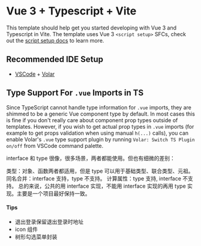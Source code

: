 # Vue 3 + Typescript + Vite

This template should help get you started developing with Vue 3 and Typescript in Vite. The template uses Vue 3 `<script setup>` SFCs, check out the [script setup docs](https://v3.vuejs.org/api/sfc-script-setup.html#sfc-script-setup) to learn more.

## Recommended IDE Setup

- [VSCode](https://code.visualstudio.com/) + [Volar](https://marketplace.visualstudio.com/items?itemName=johnsoncodehk.volar)

## Type Support For `.vue` Imports in TS

Since TypeScript cannot handle type information for `.vue` imports, they are shimmed to be a generic Vue component type by default. In most cases this is fine if you don't really care about component prop types outside of templates. However, if you wish to get actual prop types in `.vue` imports (for example to get props validation when using manual `h(...)` calls), you can enable Volar's `.vue` type support plugin by running `Volar: Switch TS Plugin on/off` from VSCode command palette.

interface 和 type 很像，很多场景，两者都能使用。但也有细微的差别：

类型：对象、函数两者都适用，但是 type 可以用于基础类型、联合类型、元祖。
同名合并：interface 支持，type 不支持。
计算属性：type 支持, interface 不支持。
总的来说，公共的用 interface 实现，不能用 interface 实现的再用 type 实现。主要是一个项目最好保持一致。

#### Tips

- 退出登录保留退出登录时地址
- icon 组件
- 树形勾选菜单封装
